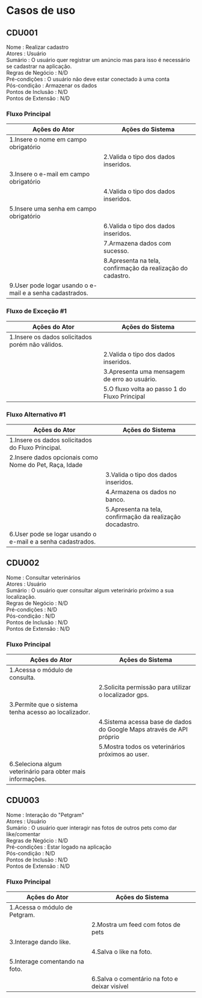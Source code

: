 # Casos de uso

## CDU001
Nome : Realizar cadastro  
Atores :	Usuário  
Sumário	: O usuário quer registrar um anúncio mas para isso é necessário se cadastrar na aplicação.  
Regras de Negócio :	N/D  
Pré-condições	: O usuário não deve estar conectado à uma conta  
Pós-condição : Armazenar os dados  
Pontos de Inclusão :	N/D  
Pontos de Extensão :	N/D  

### Fluxo Principal
|                         Ações do Ator	                           |                          Ações do Sistema                         |
-------------------------------------------------------------------|--------------------------------------------------------------------
|1.Insere o nome em campo obrigatório                              |                                                                   |
|                                                                 | 2.Valida o tipo dos dados inseridos.|
|3.Insere o e-mail em campo obrigatório                           |                                                                   |
|                                                                 | 4.Valida o tipo dos dados inseridos.|
|5.Insere uma senha em campo obrigatório                                                                                          |
|                                                                 | 6.Valida o tipo dos dados inseridos.|
|                                                                  | 7.Armazena dados com sucesso.           |
|                                                                  | 8.Apresenta na tela, confirmação da realização do cadastro.        |
|9.User pode logar usando o e-mail e a senha cadastrados.        |                                                                   |


### Fluxo de Exceção #1
|                         Ações do Ator	                           |                          Ações do Sistema                         |
-------------------------------------------------------------------|--------------------------------------------------------------------
|1.Insere os dados solicitados porém não válidos.                  |                                                                   |
|                                                                  | 2.Valida o tipo dos dados inseridos.                              |
|                                                                  | 3.Apresenta uma mensagem de erro ao usuário.                      | |                                                                  | 4.O sistema limpa o(s) campo(s) errado(s).                        |
|                                                                  | 5.O fluxo volta ao passo 1 do Fluxo Principal                     |

### Fluxo Alternativo #1
|                         Ações do Ator	                           |                          Ações do Sistema                         |
-------------------------------------------------------------------|--------------------------------------------------------------------
|1.Insere os dados solicitados do Fluxo Principal.                 |                                                                   |
|2.Insere dados opcionais como Nome do Pet, Raça, Idade            |                                                                   |
|                                                          | 3.Valida o tipo dos dados inseridos.      |
|                                                                  | 4.Armazena os dados no banco.           |
|                                                                  | 5.Apresenta na tela, confirmação da realização docadastro.        |
|6.User pode se logar usando o e-mail e a senha cadastrados.       |      |                        


## CDU002
Nome : Consultar veterinários  
Atores :	Usuário  
Sumário	: O usuário quer consultar algum veterinário próximo a sua localização.  
Regras de Negócio :	N/D  
Pré-condições	: N/D  
Pós-condição : N/D  
Pontos de Inclusão :	N/D  
Pontos de Extensão :	N/D  

### Fluxo Principal
|                        Ações do Ator	                          |                          Ações do Sistema                         |
|-----------------------------------------------------------------|-------------------------------------------------------------------|
|1.Acessa o módulo de consulta.                                   |                                                                   |
|                                                                 |2.Solicita permissão para utilizar o localizador gps.              |
|3.Permite que o sistema tenha acesso ao localizador.             |                                                                   |
|                                                                 |4.Sistema acessa base de dados do Google Maps através de API próprio|
|                                                                 |5.Mostra todos os veterinários próximos ao user.                   |
|6.Seleciona algum veterinário para obter mais informações.       |                                                                   |


## CDU003

Nome : Interação do "Petgram"  
Atores :	Usuário  
Sumário	: O usuário quer interagir nas fotos de outros pets como dar like/comentar  
Regras de Negócio :	N/D  
Pré-condições	: Estar logado na aplicação  
Pós-condição : N/D  
Pontos de Inclusão :	N/D  
Pontos de Extensão :	N/D  

### Fluxo Principal
|                         Ações do Ator	                           |           Ações do Sistema                   |
|------------------------------------------------------------------|----------------------------------------------|
|1.Acessa o módulo de Petgram.                                     |                                              |
|                                                                  |2.Mostra um feed com fotos de pets            |
|3.Interage dando like.                                            |                                              |
|                                                                  |4.Salva o like na foto.                       |
|5.Interage comentando na foto.                                    |                                              |
|                                                                  |6.Salva o comentário na foto e deixar visível |

